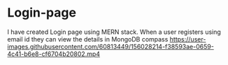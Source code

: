 
# Login-page
I have created Login page using MERN stack. When a user registers using email id they can view the details in MongoDB compass
https://user-images.githubusercontent.com/60813449/156028214-f38593ae-0659-4c41-b6e8-cf6704b20802.mp4

